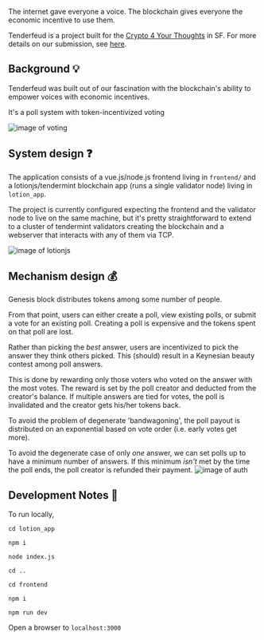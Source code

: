 The internet gave everyone a voice. The blockchain gives everyone the economic incentive to use them.

Tenderfeud is a project built for the [Crypto 4 Your Thoughts](https://c4yt.io/) in SF. For more details on
our submission, see [here](https://devpost.com/software/tenderfeud-w13kjr).

## Background :bulb:

Tenderfeud was built out of our fascination with the blockchain's ability to empower voices with economic
incentives.

It's a poll system with token-incentivized voting

![image of voting](https://media.giphy.com/media/cRLPqhKGlKTWAtZnEU/giphy.gif)

## System design :question:
The application consists of a vue.js/node.js frontend living in `frontend/` and a lotionjs/tendermint
blockchain app (runs a single validator node) living in `lotion_app`.

The project is currently configured expecting the frontend and the validator node to live on the same machine,
but it's pretty straightforward to extend to a cluster of tendermint validators creating the blockchain and a
webserver that interacts with any of them via TCP.

![image of lotionjs](https://media.giphy.com/media/2vmhnUtlD27F2sy5JO/giphy.gif)

## Mechanism design :moneybag:
Genesis block distributes tokens among some number of people.

From that point, users can either create a poll, view existing polls, or submit a vote for an existing
poll. Creating a poll is expensive and the tokens spent on that poll are lost.

Rather than picking the *best* answer, users are incentivized to pick the answer they think others picked.
This (should) result in a Keynesian beauty contest among poll answers.

This is done by rewarding only those voters who voted on the answer with the most votes. The reward is set by
the poll creator and deducted from the creator's balance. If multiple answers are tied for votes, the poll is
invalidated and the creator gets his/her tokens back.

To avoid the problem of degenerate 'bandwagoning', the poll payout is distributed on an exponential based on
vote order (i.e. early votes get more).

To avoid the degenerate case of only *one* answer, we can set polls up to have a minimum number of answers. If
this minimum *isn't* met by the time the poll ends, the poll creator is refunded their payment.
![image of auth](https://media.giphy.com/media/1wnpowYKbKMrPqcFxP/giphy.gif)

## Development Notes :wrench:
To run locally, 

`cd lotion_app`

`npm i`

`node index.js`

`cd ..`

`cd frontend`

`npm i`

`npm run dev`

Open a browser to `localhost:3000`
